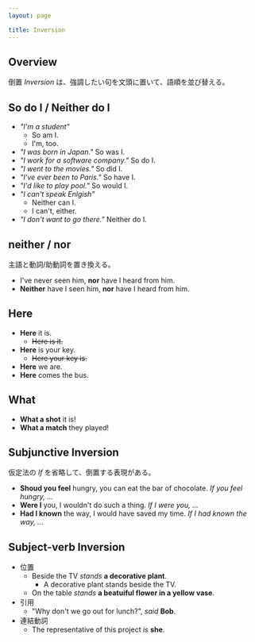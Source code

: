 ```yaml
---
layout: page

title: Inversion
---
```


## Overview

倒置 _Inversion_ は、強調したい句を文頭に置いて、語順を並び替える。

## So do I / Neither do I

* _"I'm a student"_
  * So am I.
  * I'm, too.
* _"I was born in Japan."_ So was I.
* _"I work for a software company."_ So do I.
* _"I went to the movies."_ So did I.
* _"I've ever been to Paris."_ So have I.
* _"I'd like to play pool."_ So would I.
* _"I can't speak Enlgish"_
  * Neither can I.
  * I can't, either.
* _"I don't want to go there."_ Neither do I.

## neither / nor

主語と動詞/助動詞を置き換える。

* I've never seen him, __nor__ have I heard from him.
* __Neither__ have I seen him, __nor__ have I heard from him.

## Here

* __Here__ it is.
  * <del>Here is it.</del>
* __Here__ is your key.
  * <del>Here your key is.</del>
* __Here__ we are.
* __Here__ comes the bus.

## What

* __What a shot__ it is!
* __What a match__ they played!

## Subjunctive Inversion

仮定法の _If_ を省略して、倒置する表現がある。

* __Shoud you feel__ hungry, you can eat the bar of chocolate. _If you feel hungry, ..._
* __Were I__ you, I wouldn't do such a thing.  _If I were you, ..._
* __Had I known__ the way, I would have saved my time. _If I had known the way, ..._

## Subject-verb Inversion

* 位置
  * Beside the TV _stands_ __a decorative plant__.
    * A decorative plant stands beside the TV.
  * On the table _stands_ __a beatuiful flower in a yellow vase__.
* 引用
  * "Why don't we go out for lunch?", _said_ __Bob__.
* 連結動詞
  * The representative of this project _is_ __she__.


